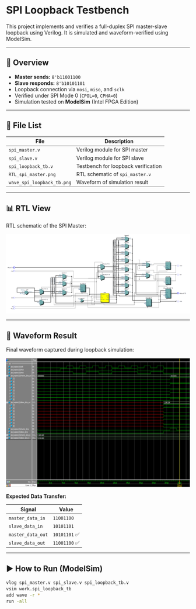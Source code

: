 # SPI Loopback Testbench

This project implements and verifies a full-duplex SPI master-slave loopback using Verilog. It is simulated and waveform-verified using ModelSim.

---

## 📌 Overview

- **Master sends:** `8'b11001100`
- **Slave responds:** `8'b10101101`
- Loopback connection via `mosi`, `miso`, and `sclk`
- Verified under SPI Mode 0 (`CPOL=0`, `CPHA=0`)
- Simulation tested on **ModelSim** (Intel FPGA Edition)

---

## 🧾 File List

| File               | Description                          |
|--------------------|--------------------------------------|
| `spi_master.v`     | Verilog module for SPI master        |
| `spi_slave.v`      | Verilog module for SPI slave         |
| `spi_loopback_tb.v`| Testbench for loopback verification  |
| `RTL_spi_master.png` | RTL schematic of `spi_master.v`     |
| `wave_spi_loopback_tb.png` | Waveform of simulation result |

---

## 📊 RTL View

RTL schematic of the SPI Master:

![RTL](RTL_spi_master.png)

---

## 🌊 Waveform Result

Final waveform captured during loopback simulation:

![Waveform](wave_spi_loopback_tb.png)

**Expected Data Transfer:**

| Signal           | Value       |
|------------------|-------------|
| `master_data_in` | `11001100`  |
| `slave_data_in`  | `10101101`  |
| `master_data_out`| `10101101` ✅ |
| `slave_data_out` | `11001100` ✅ |

---

## ▶️ How to Run (ModelSim)

```sh
vlog spi_master.v spi_slave.v spi_loopback_tb.v
vsim work.spi_loopback_tb
add wave -r *
run -all
